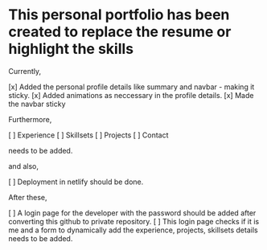 # This personal portfolio has been created to replace the resume or highlight the skills

Currently,

[x] Added the personal profile details like summary and navbar - making it sticky.
[x] Added animations as neccessary in the profile details.
[x] Made the navbar sticky

Furthermore,

[ ] Experience
[ ] Skillsets
[ ] Projects
[ ] Contact 

needs to be added.

and also,

[ ] Deployment in netlify should be done.

After these,

[ ] A login page for the developer with the password should be added after converting this github to private repository.
[ ] This login page checks if it is me and a form to dynamically add the experience, projects, skillsets details needs to be added.
